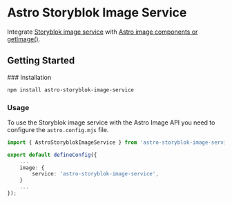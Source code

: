 # Astro Storyblok Image Service
Integrate [Storyblok image service](https://www.storyblok.com/docs/image-service/) with [Astro image components or getImage()](https://docs.astro.build/en/guides/images/). 

## Getting Started

### Installation

```bash
npm install astro-storyblok-image-service
```

### Usage
To use the Storyblok image service with the Astro Image API you need to configure the `astro.config.mjs` file. 

```ts
import { AstroStoryblokImageService } from 'astro-storyblok-image-service';

export default defineConfig({
    ...
    image: {
        service: 'astro-storyblok-image-service',
    }
    ...
});

```

